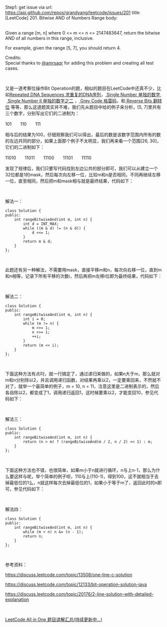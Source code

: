 Step1: get issue via url: https://api.github.com/repos/grandyang/leetcode/issues/201 
 title:[LeetCode] 201. Bitwise AND of Numbers Range 
 body:  
  

Given a range [m, n] where 0 <= m <= n <= 2147483647, return the bitwise AND of all numbers in this range, inclusive.

For example, given the range [5, 7], you should return 4.

Credits:  
Special thanks to [@amrsaqr](https://leetcode.com/discuss/user/amrsaqr) for adding this problem and creating all test cases.

 

又是一道考察位操作Bit Operation的题，相似的题目在LeetCode中还真不少，比如[Repeated DNA Sequences 求重复的DNA序列](http://www.cnblogs.com/grandyang/p/4284205.html)，[ Single Number 单独的数字](http://www.cnblogs.com/grandyang/p/4130577.html),  [ Single Number II 单独的数字之二](http://www.cnblogs.com/grandyang/p/4263927.html) ，[ Grey Code 格雷码](http://www.cnblogs.com/grandyang/p/4315649.html)，和[ Reverse Bits 翻转位](http://www.cnblogs.com/grandyang/p/4321355.html) 等等，那么这道题其实并不难，我们先从题目中给的例子来分析，[5, 7]里共有三个数字，分别写出它们的二进制为：

101　　110　　111

相与后的结果为100，仔细观察我们可以得出，最后的数是该数字范围内所有的数的左边共同的部分，如果上面那个例子不太明显，我们再来看一个范围[26, 30]，它们的二进制如下：

11010　　11011　　11100　　11101　　11110

发现了规律后，我们只要写代码找到左边公共的部分即可，我们可以从建立一个32位都是1的mask，然后每次向左移一位，比较m和n是否相同，不同再继续左移一位，直至相同，然后把m和mask相与就是最终结果，代码如下：

 

解法一：
    
    
    class Solution {
    public:
        int rangeBitwiseAnd(int m, int n) {
            int d = INT_MAX;
            while ((m & d) != (n & d)) {
                d <<= 1;
            }
            return m & d;
        }
    };

 

此题还有另一种解法，不需要用mask，直接平移m和n，每次向右移一位，直到m和n相等，记录下所有平移的次数i，然后再把m左移i位即为最终结果，代码如下：

 

解法二：
    
    
    class Solution {
    public:
        int rangeBitwiseAnd(int m, int n) {
            int i = 0;
            while (m != n) {
                m >>= 1;
                n >>= 1;
                ++i;
            }
            return (m << i);
        }
    };

 

下面这种方法有点叼，就一行搞定了，通过递归来做的，如果n大于m，那么就对m和n分别除以2，并且调用递归函数，对结果再乘以2，一定要乘回来，不然就不对了，就举一个最简单的例子，m = 10, n = 11，注意这里是二进制表示的，然后各自除以2，都变成了1，调用递归返回1，这时候要乘以2，才能变回10，参见代码如下：

 

解法三：
    
    
    class Solution {
    public:
        int rangeBitwiseAnd(int m, int n) {
            return (n > m) ? (rangeBitwiseAnd(m / 2, n / 2) << 1) : m;
        }
    };

 

下面这种方法也不错，也很简单，如果m小于n就进行循环，n与上n-1，那么为什么要这样与呢，举个简单的例子呗，110与上(110-1)，得到100，这不就相当于去掉最低位的1么，n就这样每次去掉最低位的1，如果小于等于m了，返回此时的n即可，参见代码如下：

 

解法四：
    
    
    class Solution {
    public:
        int rangeBitwiseAnd(int m, int n) {
            while (m < n) n &= (n - 1);
            return n;
        }
    };

 

参考资料：

<https://discuss.leetcode.com/topic/13508/one-line-c-solution>

<https://discuss.leetcode.com/topic/12133/bit-operation-solution-java>

<https://discuss.leetcode.com/topic/20176/2-line-solution-with-detailed-explanation>

 

[LeetCode All in One 题目讲解汇总(持续更新中...)](http://www.cnblogs.com/grandyang/p/4606334.html)
